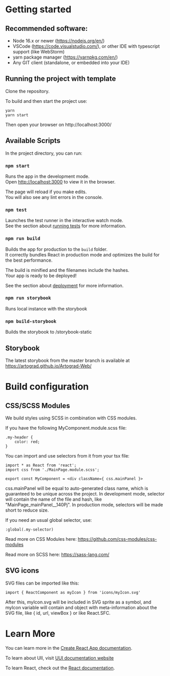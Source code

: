 # Getting started

## Recommended software:

- Node 16.x or newer (https://nodejs.org/en/)
- VSCode (https://code.visualstudio.com/), or other IDE with typescript support (like WebStorm)
- yarn package manager (https://yarnpkg.com/en/)
- Any GIT client (standalone, or embedded into your IDE)

## Running the project with template

Clone the repository.

To build and then start the project use:

```
yarn
yarn start
```

Then open your browser on http://localhost:3000/

## Available Scripts

In the project directory, you can run:

### `npm start`

Runs the app in the development mode.\
Open [http://localhost:3000](http://localhost:3000) to view it in the browser.

The page will reload if you make edits.\
You will also see any lint errors in the console.

### `npm test`

Launches the test runner in the interactive watch mode.\
See the section about [running tests](https://facebook.github.io/create-react-app/docs/running-tests) for more information.

### `npm run build`

Builds the app for production to the `build` folder.\
It correctly bundles React in production mode and optimizes the build for the best performance.

The build is minified and the filenames include the hashes.\
Your app is ready to be deployed!

See the section about [deployment](https://facebook.github.io/create-react-app/docs/deployment) for more information.

### `npm run storybook`

Runs local instance with the storybook

### `npm build-storybook`

Builds the storybook to /storybook-static

## Storybook

The latest storybook from the master branch is available at https://artograd.github.io/Artograd-Web/

# Build configuration

## CSS/SCSS Modules

We build styles using SCSS in combination with CSS modules.

If you have the following MyComponent.module.scss file:

```
.my-header {
    color: red;
}
```

You can import and use selectors from it from your tsx file:

```
import * as React from 'react';
import css from './MainPage.module.scss';

export const MyComponent = <div className={ css.mainPanel }>
```

css.mainPanel will be equal to auto-generated class name, which is guaranteed to be unique across the project. In development mode, selector will contain the name of the file and hash, like "MainPage_mainPanel\_\_140Pj". In production mode, selectors will be made short to reduce size.

If you need an usual global selector, use:

```
:global(.my-selector)
```

Read more on CSS Modules here: https://github.com/css-modules/css-modules

Read more on SCSS here: https://sass-lang.com/

## SVG icons

SVG files can be imported like this:

```
import { ReactComponent as myIcon } from 'icons/myIcon.svg'
```

After this, myIcon.svg will be included in SVG sprite as a symbol, and myIcon variable will contain and object with meta-information about the SVG file, like { id, url, viewBox } or like React.SFC.

[comment]: <> (## Working the .NET/Java server)

[comment]: <> (By default, the project is configured to run without the server &#40;like .NET/Java-based REST APIs&#41;.)

[comment]: <> (Usually, back-end project serves static assets as well as it's REST APIs. Considering this, when you'll get back-end server running, you need to change some settings:)

[comment]: <> (- make sure your server can serve static files from /built path.)

[comment]: <> (- the app uses Single Page Application approach, so routing is done at client-side. To support this, you'll need to tweak your server-side routing so any unknown path &#40;like /home&#41; serves the /built/index.html file content)

[comment]: <> (- on developers machines, setup the server to run on some spare port &#40;like 44301&#41;)

[comment]: <> (- Back-end developers can use "yarn build" after getting the source, to get recent version of UI scripts)

[comment]: <> (- On your build/CI script use "yarn prod" command to build the bundle.js.)

# Learn More

You can learn more in the [Create React App documentation](https://facebook.github.io/create-react-app/docs/getting-started).

To learn about UII, visit [UUI documentation website](https://uui.epam.com/)

To learn React, check out the [React documentation](https://reactjs.org/).
